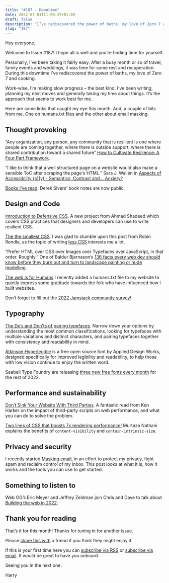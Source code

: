 ```yaml
---
title: "#187 - Downtime"
date: 2022-07-01T11:00:37+01:00
draft: false
description: "I’ve rediscovered the power of baths, my love of Zero 7 and cooking."
slug: "187"
---
```


Hey everyone,

Welcome to Issue #187! I hope all is well and you’re finding time for yourself.

Personally, I’ve been taking it fairly easy. After a busy month or so of travel, family events and weddings, it was time for some rest and recuperation. During this downtime I’ve rediscovered the power of baths, my love of Zero 7 and cooking.

Work-wise, I’m making slow progress – the best kind. I’ve been writing, planning my next moves and generally taking my time about things. It’s the approach that seems to work best for me.

Here are some links that caught my eye this month. And, a couple of bits from me. One on humans.txt files and the other about email masking.

## Thought provoking

“Any organization, any person, any community that is resilient is one where people are coming together, where there is outside support, where there is shared contribution toward a shared future” [How to Cultivate Resilience: A Four Part Framework](https://every.to/p/how-to-cultivate-resilience-a-four-part-framework).

“I like to think that a well structured page on a website would also make a sensible ToC after scraping the page's HTML.” Sara J. Wallén in [Aspects of Accessibility (a11y) - Semantics, Contrast and... Anxiety?](https://sarajw.hashnode.dev/aspects-of-accessibility-a11y-semantics-contrast-and-anxiety)

[Books I’ve read](https://sive.rs/book). Derek Sivers’ book notes are now public.

## Design and Code

[Introduction to Defensive CSS](https://defensivecss.dev/articles/intro-defensive-css/). A new project from Ahmad Shadeed which covers CSS practices that designers and developers can use to write resilient CSS.

[The the smallest CSS](https://www.robinrendle.com/notes/the-smallest-css/). I was glad to stumble upon this post from Robin Rendle, as the topic of writing [less CSS](https://harrycresswell.com/updates/less-css/) interests me a lot.

“Prefer HTML over CSS over Images over Typefaces over JavaScript, in that order. Roughly.” One of Baldur Bjarnason’s [136 facts every web dev should know before they burn out and turn to landscape painting or nude modelling](https://www.baldurbjarnason.com/2021/100-things-every-web-developer-should-know/).

[The web is for Humans](https://harrycresswell.com/writing/web-for-humans/) I recently added a humans.txt file to my website to quietly express some gratitude towards the folk who have influenced how I built websites.

Don’t forget to fill out the [2022 Jamstack community survey](https://netlify.qualtrics.com/jfe/form/SV_0BRbhN47gyZWYNo?Source=jamstack_eyebrow&jfefe=new)!

## Typography

[The Do’s and Don’ts of pairing typefaces](https://www.nngroup.com/articles/pairing-typefaces/). Narrow down your options by understanding the most common classifications, looking for typefaces with multiple variations and distinct characters, and pairing typefaces together with consistency and readability in mind.

[Atkinson Hyperlegible](https://material.io/blog/atkinson-hyperlegible-design) is a free open source font by Applied Design Works, designed specifically for improved legibility and readability, to help those with low vision continue to enjoy the written word.

Seabell Type Foundry are releasing [three new free fonts every month](https://2222.seabellfoundry.com) for the rest of 2022.

## Performance and sustainability

[Don’t Sink Your Website With Third Parties](https://www.smashingmagazine.com/2022/06/dont-sink-website-third-parties/). A fantastic read from Ken Harker on the impact of third-party scripts on web performance, and what you can do to solve the problem.

[Two lines of CSS that boosts 7x rendering performance!](https://dev.to/mnathani/two-lines-of-css-that-boosts-7x-rendering-performance-4mjd) Murtaza Nathani explains the benefits of `content-visibility` and `contain-intrinsic-size`.

## Privacy and security

I recently started [Masking email](https://harrycresswell.com/writing/masking-email/), in an effort to protect my privacy, fight spam and reclaim control of my inbox. This post looks at what it is, how it works and the tools you can use to get started.

## Something to listen to

Web OG’s Eric Meyer and Jeffrey Zeldman join Chris and Dave to talk about [Building the web in 2022](https://shoptalkshow.com/520/).

## Thank you for reading

That’s it for this month! Thanks for tuning in for another issue.

Please [share this with](https://harrycresswell.com/newsletter/187) a friend if you think they might enjoy it.

If this is your first time here you can [subscribe via RSS](https://harrycresswell.com/feeds/) or [subscribe via email](https://harrycresswell.us14.list-manage.com/subscribe/post?u=4e8fba8d0ab4a857159c0104e&id=d6ad2b65ca). It would be great to have you onboard.

Seeing you in the next one.

Harry
